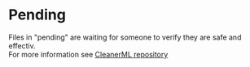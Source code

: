 Pending
=======

Files in "pending" are waiting for someone to verify they are safe and effectiv.  
For more information see [CleanerML repository](..)
